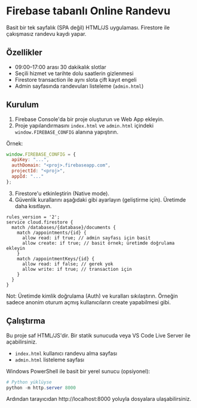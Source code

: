 # Firebase tabanlı Online Randevu

Basit bir tek sayfalık (SPA değil) HTML/JS uygulaması. Firestore ile çakışmasız randevu kaydı yapar.

## Özellikler
- 09:00–17:00 arası 30 dakikalık slotlar
- Seçili hizmet ve tarihte dolu saatlerin gizlenmesi
- Firestore transaction ile aynı slota çift kayıt engeli
- Admin sayfasında randevuları listeleme (`admin.html`)

## Kurulum
1) Firebase Console'da bir proje oluşturun ve Web App ekleyin.
2) Proje yapılandırmasını `index.html` ve `admin.html` içindeki `window.FIREBASE_CONFIG` alanına yapıştırın.

Örnek:
```js
window.FIREBASE_CONFIG = {
  apiKey: "...",
  authDomain: "<proj>.firebaseapp.com",
  projectId: "<proj>",
  appId: "..."
};
```

3) Firestore'u etkinleştirin (Native mode).
4) Güvenlik kurallarını aşağıdaki gibi ayarlayın (geliştirme için). Üretimde daha kısıtlayın.

```
rules_version = '2';
service cloud.firestore {
  match /databases/{database}/documents {
    match /appointments/{id} {
      allow read: if true; // admin sayfası için basit
      allow create: if true; // basit örnek; üretimde doğrulama ekleyin
    }
    match /appointmentKeys/{id} {
      allow read: if false; // gerek yok
      allow write: if true; // transaction için
    }
  }
}
```

Not: Üretimde kimlik doğrulama (Auth) ve kuralları sıkılaştırın. Örneğin sadece anonim oturum açmış kullanıcıların create yapabilmesi gibi.

## Çalıştırma
Bu proje saf HTML/JS'dir. Bir statik sunucuda veya VS Code Live Server ile açabilirsiniz.

- `index.html` kullanıcı randevu alma sayfası
- `admin.html` listeleme sayfası

Windows PowerShell ile basit bir yerel sunucu (opsiyonel):
```powershell
# Python yüklüyse
python -m http.server 8000
```
Ardından tarayıcıdan http://localhost:8000 yoluyla dosyalara ulaşabilirsiniz.

